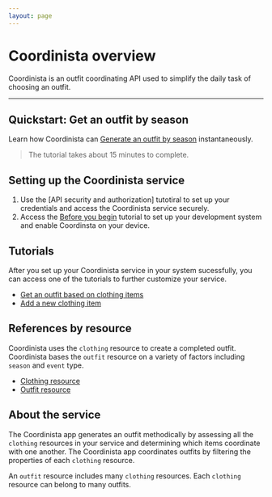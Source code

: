 ```yaml
---
layout: page
---
```


# Coordinista overview

Coordinista is an outfit coordinating API used to simplify the daily task of choosing an outfit.

---

## Quickstart: Get an outfit by season

Learn how Coordinista can [Generate an outfit by season](docs/tutorials/outfits-get-all-outfits-by-season.md) instantaneously.
> The tutorial takes about 15 minutes to complete.

## Setting up the Coordinista service

1. Use the [API security and authorization] tutotiral to set up your credentials and access the Coordinista service securely.
2. Access the [Before you begin](before-you-begin.md) tutorial to set up your development system and enable Coordinsta on your device.

## Tutorials

After you set up your Coordinista service in your system sucessfully, you can access one of the tutorials to further customize your service.

* [Get an outfit based on clothing items](docs/tutorials/outfits-get-outfit-based-on-clothing-item.md)
* [Add a new clothing item](docs/tutorials/clothing-add-a-new-clothing-item.md)

## References by resource

Coordinista uses the `clothing` resource to create a completed outfit. Coordinista bases the `outfit` resource on a variety of factors including `season` and `event` type.

* [Clothing resource](api/clothing.md)
* [Outfit resource](api/outfits.md)

## About the service

The Coordinista app generates an outfit methodically by assessing all the `clothing` resources in your service and determining which items coordinate with one another. The Coordinista app coordinates outfits by filtering the properties of each `clothing` resource.

An `outfit` resource includes many `clothing` resources. Each `clothing` resource can belong to many outfits.

